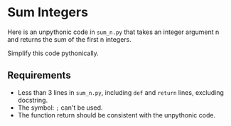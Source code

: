 # Sum Integers

Here is an unpythonic code in `sum_n.py` that takes an integer argument n and returns the sum of the first n integers.

Simplify this code pythonically.

## Requirements

- Less than 3 lines in `sum_n.py`, including `def` and `return` lines, excluding docstring.
- The symbol: `;` can't be used.
- The function return should be consistent with the unpythonic code.
